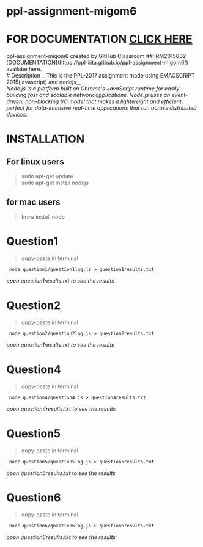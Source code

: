 # ppl-assignment-migom6
<h1>FOR DOCUMENTATION  <a href="https://ppl-iiita.github.io/ppl-assignment-migom6/">CLICK HERE</a> </h1> 
ppl-assignment-migom6 created by GitHub Classroom
## IRM2015002
[DOCUMENTATION](https://ppl-iiita.github.io/ppl-assignment-migom6/) availabe here. <br>
# Description
__This is the PPL-2017 assignment
  made using EMACSCRIPT 2015(javascript)
  and nodejs__ <br>
  <em> Node.js is a platform built on Chrome's JavaScript runtime for easily building fast and scalable network applications. Node.js uses an event-driven, non-blocking I/O model that makes it lightweight and efficient, perfect for data-intensive real-time applications that run across distributed devices.
</em>

# INSTALLATION
## For linux users
> sudo apt-get update </br>
> sudo apt-get install nodejs

## for mac users
> brew install node

# Question1
> copy-paste in terminal
<pre><code> node question1/question1log.js > question1results.txt
</code></pre>
_open *question1results.txt* to see the results_

# Question2
> copy-paste in terminal
<pre><code> node question2/question2log.js > question2results.txt
</code></pre>
_open *question1results.txt* to see the results_

# Question4
> copy-paste in terminal
<pre><code> node question4/question4.js > question4results.txt
</code></pre>
_open *question4results.txt* to see the results_

# Question5
> copy-paste in terminal
<pre><code> node question5/question5log.js > question5results.txt
</code></pre>
_open *question5results.txt* to see the results_

# Question6
> copy-paste in terminal
<pre><code> node question6/question6log.js > question6results.txt
</code></pre>
_open *question6results.txt* to see the results_
